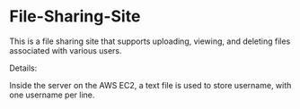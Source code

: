 # File-Sharing-Site
This is a file sharing site that supports uploading, viewing, and deleting files associated with various users.

Details:

Inside the server on the AWS EC2, a text file is used to store username, with one username per line.
